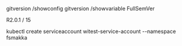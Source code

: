 gitversion /showconfig
gitversion /showvariable FullSemVer

R2.0.1 / 15

kubectl create serviceaccount witest-service-account --namespace fsmakka